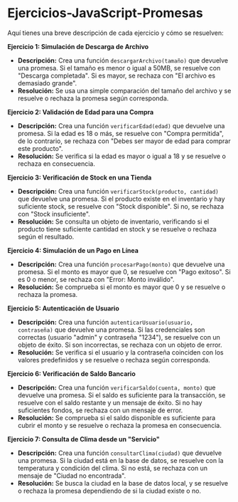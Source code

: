 # Ejercicios-JavaScript-Promesas
Aquí tienes una breve descripción de cada ejercicio y cómo se resuelven:

**Ejercicio 1: Simulación de Descarga de Archivo**
- **Descripción:** Crea una función `descargarArchivo(tamaño)` que devuelve una promesa. Si el tamaño es menor o igual a 50MB, se resuelve con "Descarga completada". Si es mayor, se rechaza con "El archivo es demasiado grande".
- **Resolución:** Se usa una simple comparación del tamaño del archivo y se resuelve o rechaza la promesa según corresponda.

**Ejercicio 2: Validación de Edad para una Compra**
- **Descripción:** Crea una función `verificarEdad(edad)` que devuelve una promesa. Si la edad es 18 o más, se resuelve con "Compra permitida", de lo contrario, se rechaza con "Debes ser mayor de edad para comprar este producto".
- **Resolución:** Se verifica si la edad es mayor o igual a 18 y se resuelve o rechaza en consecuencia.

**Ejercicio 3: Verificación de Stock en una Tienda**
- **Descripción:** Crea una función `verificarStock(producto, cantidad)` que devuelve una promesa. Si el producto existe en el inventario y hay suficiente stock, se resuelve con "Stock disponible". Si no, se rechaza con "Stock insuficiente".
- **Resolución:** Se consulta un objeto de inventario, verificando si el producto tiene suficiente cantidad en stock y se resuelve o rechaza según el resultado.

**Ejercicio 4: Simulación de un Pago en Línea**
- **Descripción:** Crea una función `procesarPago(monto)` que devuelve una promesa. Si el monto es mayor que 0, se resuelve con "Pago exitoso". Si es 0 o menor, se rechaza con "Error: Monto inválido".
- **Resolución:** Se comprueba si el monto es mayor que 0 y se resuelve o rechaza la promesa.

**Ejercicio 5: Autenticación de Usuario**
- **Descripción:** Crea una función `autenticarUsuario(usuario, contraseña)` que devuelve una promesa. Si las credenciales son correctas (usuario "admin" y contraseña "1234"), se resuelve con un objeto de éxito. Si son incorrectas, se rechaza con un objeto de error.
- **Resolución:** Se verifica si el usuario y la contraseña coinciden con los valores predefinidos y se resuelve o rechaza según corresponda.

**Ejercicio 6: Verificación de Saldo Bancario**
- **Descripción:** Crea una función `verificarSaldo(cuenta, monto)` que devuelve una promesa. Si el saldo es suficiente para la transacción, se resuelve con el saldo restante y un mensaje de éxito. Si no hay suficientes fondos, se rechaza con un mensaje de error.
- **Resolución:** Se comprueba si el saldo disponible es suficiente para cubrir el monto y se resuelve o rechaza la promesa en consecuencia.

**Ejercicio 7: Consulta de Clima desde un "Servicio"**
- **Descripción:** Crea una función `consultarClima(ciudad)` que devuelve una promesa. Si la ciudad está en la base de datos, se resuelve con la temperatura y condición del clima. Si no está, se rechaza con un mensaje de "Ciudad no encontrada".
- **Resolución:** Se busca la ciudad en la base de datos local, y se resuelve o rechaza la promesa dependiendo de si la ciudad existe o no.
